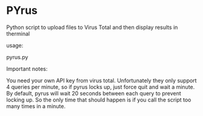 # PYrus
Python script to upload files to Virus Total and then display results in therminal

usage:

pyrus.py <filename>


Important notes: 

You need your own API key from virus total. Unfortunately they only support 4 queries per minute, so if pyrus locks up, just force quit and wait a minute. By default, pyrus will wait 20 seconds between each query to prevent locking up. So the only time that should happen is if you call the script too many times in a minute.

